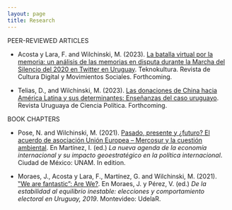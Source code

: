 ```yaml
---
layout: page
title: Research
---
```

 

PEER-REVIEWED ARTICLES

+ Acosta y Lara, F. and Wilchinski, M. (2023). [La batalla virtual por la memoria: un análisis de las memorias en disputa durante la Marcha del Silencio del 2020 en Twitter en Uruguay](https://marcelowilchinski.github.io/marcha/). Teknokultura. Revista de Cultura Digital y Movimientos Sociales. Forthcoming.

+ Telias, D., and Wilchinski, M. (2023). [Las donaciones de China hacia América Latina y sus determinantes: Enseñanzas del caso uruguayo](https://marcelowilchinski.github.io/china/). Revista Uruguaya de Ciencia Política. Forthcoming.

BOOK CHAPTERS

+ Pose, N. and Wilchinski, M. (2021). [Pasado, presente y ¿futuro? El acuerdo de asociación Unión Europea – Mercosur y la cuestión ambiental](https://marcelowilchinski.github.io/MercosurUE/). En Martínez, I. (ed.) *La nueva agenda de la economía internacional y su impacto geoestratégico en la política internacional*. Ciudad de México: UNAM. In edition.

+ Moraes, J., Acosta y Lara, F., Martínez, G. and Wilchinski, M. (2021). [‟We are fantastic”: Are We?](https://marcelowilchinski.github.io/fantastic/). En Moraes, J. y Pérez, V. (ed.) *De la estabilidad al equilibrio inestable: elecciones y comportamiento electoral en Uruguay, 2019*. Montevideo: UdelaR.
